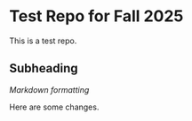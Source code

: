 # Test Repo for Fall 2025 

This is a test repo.

## Subheading

*Markdown formatting*

Here are some changes.
